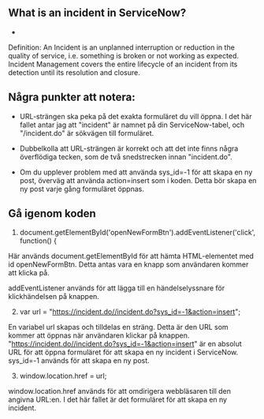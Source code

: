 ## What is an incident in ServiceNow?

- 
Definition: An Incident is an unplanned interruption or reduction in the quality of service, i.e. something is broken or not working as expected. Incident Management covers the entire lifecycle of an incident from its detection until its resolution and closure.

## Några punkter att notera:

- URL-strängen ska peka på det exakta formuläret du vill öppna. I det här fallet antar jag att "incident" är namnet på din ServiceNow-tabel, och "/incident.do" är sökvägen till formuläret.

- Dubbelkolla att URL-strängen är korrekt och att det inte finns några överflödiga tecken, som de två snedstrecken innan "incident.do".

- Om du upplever problem med att använda sys_id=-1 för att skapa en ny post, överväg att använda action=insert som i koden. Detta bör skapa en ny post varje gång formuläret öppnas.

##   Gå igenom koden

1. document.getElementById('openNewFormBtn').addEventListener('click', function() {

Här används document.getElementById för att hämta HTML-elementet med id openNewFormBtn. Detta antas vara en knapp som användaren kommer att klicka på.

addEventListener används för att lägga till en händelselyssnare för klickhändelsen på knappen.

2. var url = "https://incident.do//incident.do?sys_id=-1&action=insert";

En variabel url skapas och tilldelas en sträng. Detta är den URL som kommer att öppnas när användaren klickar på knappen.
"https://incident.do//incident.do?sys_id=-1&action=insert" är en absolut URL för att öppna formuläret för att skapa en ny incident i ServiceNow. sys_id=-1 används för att skapa en ny post.

3. window.location.href = url;

window.location.href används för att omdirigera webbläsaren till den angivna URL:en. I det här fallet är det formuläret för att skapa en ny incident.